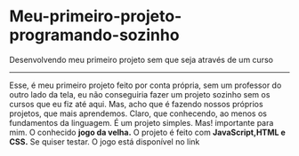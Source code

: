 # Meu-primeiro-projeto-programando-sozinho
 Desenvolvendo meu primeiro projeto sem que seja através de um curso
***
Esse, é meu primeiro projeto feito por conta própria, sem um professor do outro lado da tela, eu não conseguiria fazer um projeto sozinho sem os cursos que eu fiz até aqui. Mas, acho que é fazendo nossos próprios projetos, que mais aprendemos. Claro, que conhecendo, ao menos os fundamentos da linguagem. É um projeto simples. Mas! importante para mim. O conhecido **jogo da velha.** O projeto é feito com **JavaScript,HTML e CSS.** Se quiser testar. O jogo está disponível no link  
